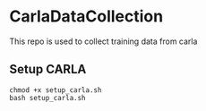 # CarlaDataCollection
This repo is used to collect training data from carla

## Setup CARLA
```Shell
chmod +x setup_carla.sh
bash setup_carla.sh
```

